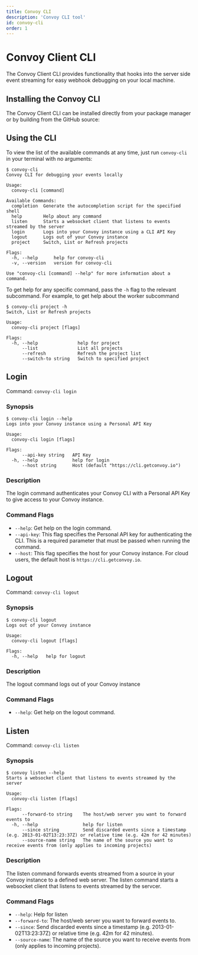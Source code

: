 ```yaml
---
title: Convoy CLI
description: 'Convoy CLI tool'
id: convoy-cli
order: 1
---
```


# Convoy Client CLI

The Convoy Client CLI provides functionality that hooks into the server side event streaming for easy webhook debugging on your local machine.

## Installing the Convoy CLI

The Convoy Client CLI can be installed directly from your package manager or by building from the GitHub source:

<convoy-cli-tab></convoy-cli-tab>

## Using the CLI

To view the list of the available commands at any time, just run `convoy-cli` in your terminal with no arguments:

```console[terminal]
$ convoy-cli
Convoy CLI for debugging your events locally

Usage:
  convoy-cli [command]

Available Commands:
  completion  Generate the autocompletion script for the specified shell
  help        Help about any command
  listen      Starts a websocket client that listens to events streamed by the server
  login       Logs into your Convoy instance using a CLI API Key
  logout      Logs out of your Convoy instance
  project     Switch, List or Refresh projects

Flags:
  -h, --help      help for convoy-cli
  -v, --version   version for convoy-cli

Use "convoy-cli [command] --help" for more information about a command.
```

To get help for any specific command, pass the `-h` flag to the relevant subcommand. For example, to get help about the worker subcommand

```console[terminal]
$ convoy-cli project -h
Switch, List or Refresh projects

Usage:
  convoy-cli project [flags]

Flags:
  -h, --help               help for project
      --list               List all projects
      --refresh            Refresh the project list
      --switch-to string   Switch to specified project
```

## Login

Command: `convoy-cli login`

### Synopsis

```console[terminal]
$ convoy-cli login --help
Logs into your Convoy instance using a Personal API Key

Usage:
  convoy-cli login [flags]

Flags:
      --api-key string   API Key
  -h, --help             help for login
      --host string      Host (default "https://cli.getconvoy.io")
```

### Description

The login command authenticates your Convoy CLI with a Personal API Key to give access to your Convoy instance.

### Command Flags

- `--help`: Get help on the login command.
- `--api-key`: This flag specifies the Personal API key for authenticating the CLI. This is a required parameter that must be passed when running the command.
- `--host`: This flag specifies the host for your Convoy instance. For cloud users, the default host is `https://cli.getconvoy.io`.

## Logout

Command: `convoy-cli logout`

### Synopsis

```console[terminal]
$ convoy-cli logout
Logs out of your Convoy instance

Usage:
  convoy-cli logout [flags]

Flags:
  -h, --help   help for logout
```

### Description

The logout command logs out of your Convoy instance

### Command Flags

- `--help`: Get help on the logout command.

## Listen

Command: `convoy-cli listen`

### Synopsis

```console[terminal]
$ convoy listen --help
Starts a websocket client that listens to events streamed by the server

Usage:
  convoy-cli listen [flags]

Flags:
      --forward-to string    The host/web server you want to forward events to
  -h, --help                 help for listen
      --since string         Send discarded events since a timestamp (e.g. 2013-01-02T13:23:37Z) or relative time (e.g. 42m for 42 minutes)
      --source-name string   The name of the source you want to receive events from (only applies to incoming projects)
```

### Description

The listen command forwards events streamed from a source in your Convoy instance to a defined web server. The listen command starts a websocket client that listens to events streamed by the servcer.

### Command Flags
- `--help`: Help for listen
- `--forward-to`: The host/web server you want to forward events to.
- `--since`: Send discarded events since a timestamp (e.g. 2013-01-02T13:23:37Z) or relative time (e.g. 42m for 42 minutes).
- `--source-name`: The name of the source you want to receive events from (only applies to incoming projects).
